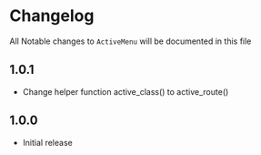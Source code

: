# Changelog

All Notable changes to `ActiveMenu` will be documented in this file

## 1.0.1

- Change helper function active_class() to active_route() 

## 1.0.0

- Initial release
